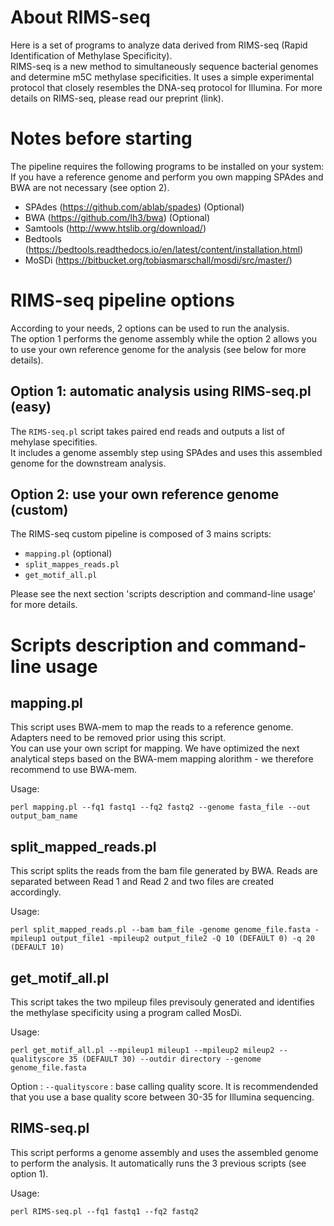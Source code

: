 # About RIMS-seq
Here is a set of programs to analyze data derived from RIMS-seq (Rapid Identification of Methylase Specificity).\
RIMS-seq is a new method to simultaneously sequence bacterial genomes and determine m5C methylase specificities. It uses a simple experimental protocol that closely resembles the DNA-seq protocol for Illumina. For more details on RIMS-seq, please read our preprint (link).

# Notes before starting
The pipeline requires the following programs to be installed on your system: If you have a reference genome and perform you own mapping SPAdes and BWA are not necessary (see option 2).

- SPAdes (https://github.com/ablab/spades) (Optional)
- BWA (https://github.com/lh3/bwa) (Optional)
- Samtools (http://www.htslib.org/download/)
- Bedtools (https://bedtools.readthedocs.io/en/latest/content/installation.html)
- MoSDi (https://bitbucket.org/tobiasmarschall/mosdi/src/master/)

# RIMS-seq pipeline options

According to your needs, 2 options can be used to run the analysis.\
The option 1 performs the genome assembly while the option 2 allows you to use your own reference genome for the analysis (see below for more details).

## Option 1: automatic analysis using RIMS-seq.pl (easy)
The `RIMS-seq.pl` script takes paired end reads and outputs a list of mehylase specifities.\
It includes a genome assembly step using SPAdes and uses this assembled genome for the downstream analysis.

## Option 2: use your own reference genome (custom)
The RIMS-seq custom pipeline is composed of 3 mains scripts:
- `mapping.pl` (optional)
- `split_mappes_reads.pl`
- `get_motif_all.pl`

Please see the next section 'scripts description and command-line usage' for more details.

# Scripts description and command-line usage
## mapping.pl
This script uses BWA-mem to map the reads to a reference genome. Adapters need to be removed prior using this script.\
You can use your own script for mapping. We have optimized the next analytical steps based on the BWA-mem mapping alorithm - we therefore recommend to use BWA-mem.

Usage:
```
perl mapping.pl --fq1 fastq1 --fq2 fastq2 --genome fasta_file --out output_bam_name
```

## split_mapped_reads.pl
This script splits the reads from the bam file generated by BWA. Reads are separated between Read 1 and Read 2 and two files are created accordingly.

Usage:
```
perl split_mapped_reads.pl --bam bam_file -genome genome_file.fasta -mpileup1 output_file1 -mpileup2 output_file2 -Q 10 (DEFAULT 0) -q 20 (DEFAULT 10)
```

## get_motif_all.pl
This script takes the two mpileup files previsouly generated and identifies the methylase specificity using a program called MosDi. 

Usage:
```
perl get_motif_all.pl --mpileup1 mileup1 --mpileup2 mileup2 --qualityscore 35 (DEFAULT 30) --outdir directory --genome genome_file.fasta
```
Option :
```--qualityscore``` : base calling quality score. It is recommendended that you use a base quality score between 30-35 for Illumina sequencing. 


## RIMS-seq.pl
This script performs a genome assembly and uses the assembled genome to perform the analysis. It automatically runs the 3 previous scripts (see option 1).

Usage:
```
perl RIMS-seq.pl --fq1 fastq1 --fq2 fastq2
```

